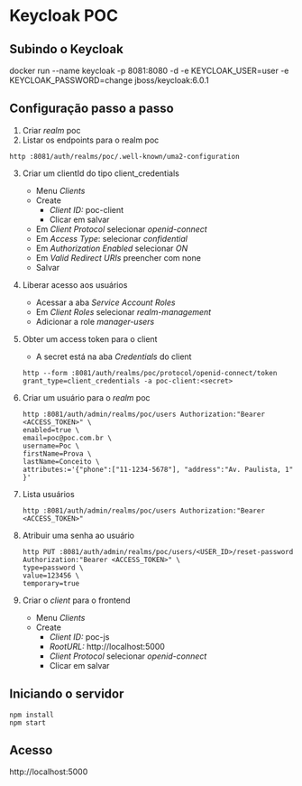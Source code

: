 # Keycloak POC

## Subindo o Keycloak
docker run --name keycloak -p 8081:8080 -d -e KEYCLOAK_USER=user -e KEYCLOAK_PASSWORD=change jboss/keycloak:6.0.1


## Configuração passo a passo
1) Criar *realm* poc
2) Listar os endpoints para o realm poc
```
http :8081/auth/realms/poc/.well-known/uma2-configuration
```

3) Criar um clientId do tipo client_credentials
    * Menu *Clients*
    * Create
        * *Client ID:* poc-client
        * Clicar em salvar
    * Em *Client Protocol* selecionar *openid-connect* 
    * Em *Access Type*: selecionar *confidential*
    * Em *Authorization Enabled* selecionar *ON*
    * Em *Valid Redirect URIs* preencher com none
    * Salvar

4) Liberar acesso aos usuários
    * Acessar a aba *Service Account Roles*
    * Em *Client Roles* selecionar *realm-management*
    * Adicionar a role *manager-users*

5) Obter um access token para o client
    * A secret está na aba *Credentials* do client
    ```
    http --form :8081/auth/realms/poc/protocol/openid-connect/token grant_type=client_credentials -a poc-client:<secret>
    ```

6) Criar um usuário para o *realm* poc
    ``` 
    http :8081/auth/admin/realms/poc/users Authorization:"Bearer <ACCESS_TOKEN>" \
    enabled=true \
    email=poc@poc.com.br \
    username=Poc \
    firstName=Prova \
    lastName=Conceito \
    attributes:='{"phone":["11-1234-5678"], "address":"Av. Paulista, 1" }'
    ```

7) Lista usuários
    ```
    http :8081/auth/admin/realms/poc/users Authorization:"Bearer <ACCESS_TOKEN>"
    ```
    
8) Atribuir uma senha ao usuário
    ```
    http PUT :8081/auth/admin/realms/poc/users/<USER_ID>/reset-password Authorization:"Bearer <ACCESS_TOKEN>" \
    type=password \
    value=123456 \
    temporary=true
    ```

9) Criar o *client* para o frontend
    * Menu *Clients*
    * Create
        * *Client ID:* poc-js
        * *RootURL:* http://localhost:5000
        * *Client Protocol* selecionar *openid-connect*  
        * Clicar em salvar
        

## Iniciando o servidor
```
npm install
npm start
``` 

## Acesso
http://localhost:5000